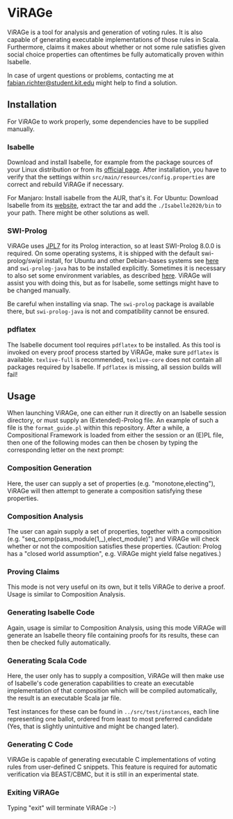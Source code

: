 # ViRAGe

ViRAGe is a tool for analysis and generation of voting rules. It is also capable of generating executable implementations of those rules in Scala. Furthermore, claims it makes about whether or not some rule satisfies given social choice properties can oftentimes be fully automatically proven within Isabelle.

In case of urgent questions or problems, contacting me at fabian.richter@student.kit.edu might help to find a solution.

## Installation

For ViRAGe to work properly, some dependencies have to be supplied manually.

### Isabelle

Download and install Isabelle, for example from the package sources of your Linux distribution or from its [official page](http://isabelle.in.tum.de/). After installation, you have to verify that the settings within ```src/main/resources/config.properties``` are correct and rebuild ViRAGe if necessary.

For Manjaro: Install isabelle from the AUR, that's it.
For Ubuntu: Download Isabelle from its [website](https://isabelle.in.tum.de/), extract the tar and add the ```./Isabelle2020/bin``` to your path. There might be other solutions as well.

### SWI-Prolog

ViRAGe uses [JPL7](https://jpl7.org/) for its Prolog interaction, so at least SWI-Prolog 8.0.0 is required. On some operating systems, it is shipped with the default swi-prolog/swipl install, for Ubuntu and other Debian-bases systems see [here](https://swi-prolog.org/build/PPA.txt) and ```swi-prolog-java``` has to be installed explicitly. Sometimes it is necessary to also set some environment variables, as described [here](https://jpl7.org/TutorialResources). ViRAGe will assist you with doing this, but as for Isabelle, some settings might have to be changed manually.

Be careful when installing via snap. The ```swi-prolog``` package is available there, but ```swi-prolog-java``` is not and compatibility cannot be ensured.

### pdflatex

The Isabelle document tool requires ```pdflatex``` to be installed. As this tool is invoked on every proof process started by ViRAGe, make sure ```pdflatex``` is available. ```texlive-full``` is recommended, ```texlive-core``` does not contain all packages required by Isabelle. If ```pdflatex``` is missing, all session builds will fail!

## Usage

When launching ViRAGe, one can either run it directly on an Isabelle session directory, or must supply an (Extended)-Prolog file. An example of such a file is the ```format_guide.pl``` within this repository. After a while, a Compositional Framework is loaded from either the session or an (E)PL file, then one of the following modes can then be chosen by typing the corresponding letter on the next prompt:

### Composition Generation

Here, the user can supply a set of properties (e.g. "monotone,electing"), ViRAGe will then attempt to generate a composition satisfying these properties.

### Composition Analysis

The user can again supply a set of properties, together with a composition (e.g. "seq_comp(pass_module(1,_),elect_module)") and ViRAGe will check whether or not the composition satisfies these properties. (Caution: Prolog has a "closed world assumption", e.g. ViRAGe might yield false negatives.)

### Proving Claims

This mode is not very useful on its own, but it tells ViRAGe to derive a proof. Usage is similar to Composition Analysis.

### Generating Isabelle Code

Again, usage is similar to Composition Analysis, using this mode ViRAGe will generate an Isabelle theory file containing proofs for its results, these can then be checked fully automatically.

### Generating Scala Code

Here, the user only has to supply a composition, ViRAGe will then make use of Isabelle's code generation capabilities to create an executable implementation of that composition which will be compiled automatically, the result is an executable Scala jar file. 

Test instances for these can be found in ```../src/test/instances```, each line representing one ballot, ordered from least to most preferred candidate (Yes, that is slightly unintuitive and might be changed later).

### Generating C Code

ViRAGe is capable of generating executable C implementations of voting rules from user-defined C snippets. This feature is required for automatic verification via BEAST/CBMC, but it is still in an experimental state.

### Exiting ViRAGe

Typing "exit" will terminate ViRAGe :-)
